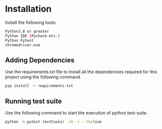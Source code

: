 


# Installation

Install the following tools:
```bash
Python3.8 or greater
Python IDE (Pycharm etc.)
Python Pytest
chromedriver.exe
```




## Adding Dependencies
Use the requirements.txt file to install all the dependencies required for this project using the following command.
```bash
pip install -r requirements.txt
```
## Running test suite
Use the following command to start the execution of python test-suite.
```bash
python -m pytest testCases/ -rA -v --tb=line
```

